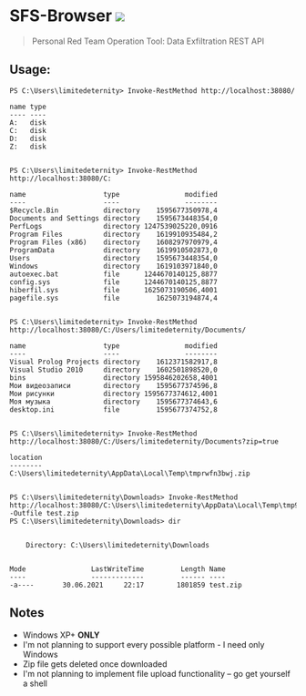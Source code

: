 # SFS-Browser [![](https://ci.appveyor.com/api/projects/status/github/limitedeternity/SFS-Browser)](https://ci.appveyor.com/project/limitedeternity/sfs-browser)
> Personal Red Team Operation Tool: Data Exfiltration REST API

## Usage:
```
PS C:\Users\limitedeternity> Invoke-RestMethod http://localhost:38080/

name type
---- ----
A:   disk
C:   disk
D:   disk
Z:   disk


PS C:\Users\limitedeternity> Invoke-RestMethod http://localhost:38080/C:

name                   type                modified
----                   ----                --------
$Recycle.Bin           directory    1595677350978,4
Documents and Settings directory    1595673448354,0
PerfLogs               directory 1247539025220,0916
Program Files          directory    1619910935484,2
Program Files (x86)    directory    1608297970979,4
ProgramData            directory    1619910502873,0
Users                  directory    1595673448354,0
Windows                directory    1619103971840,0
autoexec.bat           file      1244670140125,8877
config.sys             file      1244670140125,8877
hiberfil.sys           file      1625073190506,4001
pagefile.sys           file         1625073194874,4


PS C:\Users\limitedeternity> Invoke-RestMethod http://localhost:38080/C:/Users/limitedeternity/Documents/

name                   type                modified
----                   ----                --------
Visual Prolog Projects directory    1612371582917,8
Visual Studio 2010     directory    1602501898520,0
bins                   directory 1595846202658,4001
Мои видеозаписи        directory    1595677374596,8
Мои рисунки            directory 1595677374612,4001
Моя музыка             directory    1595677374643,6
desktop.ini            file         1595677374752,8


PS C:\Users\limitedeternity> Invoke-RestMethod http://localhost:38080/C:/Users/limitedeternity/Documents?zip=true

location
--------
C:\Users\limitedeternity\AppData\Local\Temp\tmprwfn3bwj.zip


PS C:\Users\limitedeternity\Downloads> Invoke-RestMethod http://localhost:38080/C:\Users\limitedeternity\AppData\Local\Temp\tmp9i4r3iyh.zip -Outfile test.zip
PS C:\Users\limitedeternity\Downloads> dir


    Directory: C:\Users\limitedeternity\Downloads


Mode                LastWriteTime         Length Name
----                -------------         ------ ----
-a----       30.06.2021     22:17        1801859 test.zip

```

## Notes
* Windows XP+ **ONLY**
* I'm not planning to support every possible platform - I need only Windows
* Zip file gets deleted once downloaded
* I'm not planning to implement file upload functionality – go get yourself a shell
